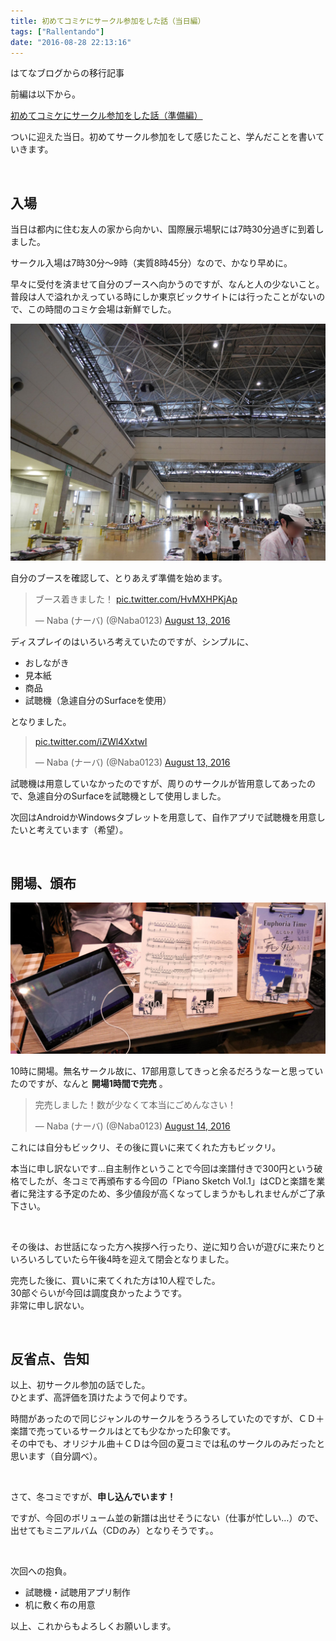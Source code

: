 ```yaml
---
title: 初めてコミケにサークル参加をした話（当日編）
tags: ["Rallentando"]
date: "2016-08-28 22:13:16"
---
```


<div class="alert info">
はてなブログからの移行記事
</div>

前編は以下から。

[初めてコミケにサークル参加をした話（準備編）](./0817-c90)

ついに迎えた当日。初めてサークル参加をして感じたこと、学んだことを書いていきます。

<br>

## 入場

当日は都内に住む友人の家から向かい、国際展示場駅には7時30分過ぎに到着しました。

サークル入場は7時30分～9時（実質8時45分）なので、かなり早めに。

早々に受付を済ませて自分のブースへ向かうのですが、なんと人の少ないこと。  
普段は人で溢れかえっている時にしか東京ビックサイトには行ったことがないので、この時間のコミケ会場は新鮮でした。

![](20160828212315.jpg)

自分のブースを確認して、とりあえず準備を始めます。

<blockquote class="twitter-tweet"><p lang="ja" dir="ltr">ブース着きました！ <a href="https://t.co/HvMXHPKjAp">pic.twitter.com/HvMXHPKjAp</a></p>&mdash; Naba (ナーバ) (@Naba0123) <a href="https://twitter.com/Naba0123/status/764593729265033216?ref_src=twsrc%5Etfw">August 13, 2016</a></blockquote> <script async src="https://platform.twitter.com/widgets.js" charset="utf-8"></script>

ディスプレイのはいろいろ考えていたのですが、シンプルに、

* おしながき
* 見本紙
* 商品
* 試聴機（急遽自分のSurfaceを使用）

となりました。

<blockquote class="twitter-tweet"><p lang="und" dir="ltr"><a href="https://t.co/iZWl4XxtwI">pic.twitter.com/iZWl4XxtwI</a></p>&mdash; Naba (ナーバ) (@Naba0123) <a href="https://twitter.com/Naba0123/status/764602448010895364?ref_src=twsrc%5Etfw">August 13, 2016</a></blockquote> <script async src="https://platform.twitter.com/widgets.js" charset="utf-8"></script>

試聴機は用意していなかったのですが、周りのサークルが皆用意してあったので、急遽自分のSurfaceを試聴機として使用しました。

次回はAndroidかWindowsタブレットを用意して、自作アプリで試聴機を用意したいと考えています（希望）。

<br>

## 開場、頒布

![](20160828215552.jpg)

10時に開場。無名サークル故に、17部用意してきっと余るだろうなーと思っていたのですが、なんと **開場1時間で完売** 。

<blockquote class="twitter-tweet"><p lang="ja" dir="ltr">完売しました！数が少なくて本当にごめんなさい！</p>&mdash; Naba (ナーバ) (@Naba0123) <a href="https://twitter.com/Naba0123/status/764644302794272768?ref_src=twsrc%5Etfw">August 14, 2016</a></blockquote> <script async src="https://platform.twitter.com/widgets.js" charset="utf-8"></script>

これには自分もビックリ、その後に買いに来てくれた方もビックリ。

本当に申し訳ないです…自主制作ということで今回は楽譜付きで300円という破格でしたが、冬コミで再頒布する今回の「Piano Sketch Vol.1」はCDと楽譜を業者に発注する予定のため、多少値段が高くなってしまうかもしれませんがご了承下さい。

<br>

その後は、お世話になった方へ挨拶へ行ったり、逆に知り合いが遊びに来たりといろいろしていたら午後4時を迎えて閉会となりました。

完売した後に、買いに来てくれた方は10人程でした。  
30部ぐらいが今回は調度良かったようです。  
非常に申し訳ない。

<br>

## 反省点、告知

以上、初サークル参加の話でした。  
ひとまず、高評価を頂けたようで何よりです。

時間があったので同じジャンルのサークルをうろうろしていたのですが、ＣＤ＋楽譜で売っているサークルはとても少なかった印象です。  
その中でも、オリジナル曲＋ＣＤは今回の夏コミでは私のサークルのみだったと思います（自分調べ）。  

<br>

さて、冬コミですが、**申し込んでいます！**

ですが、今回のボリューム並の新譜は出せそうにない（仕事が忙しい…）ので、出せてもミニアルバム（CDのみ）となりそうです。。

<br>

次回への抱負。

* 試聴機・試聴用アプリ制作
* 机に敷く布の用意

以上、これからもよろしくお願いします。

<br>
<br>
